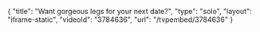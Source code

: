 {
    "title": "Want gorgeous legs for your next date?",
    "type": "solo",
    "layout": "iframe-static",
    "videoId": "3784636",
    "url": "\/tvpembed\/3784636"
}